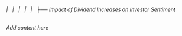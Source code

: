 ###### |   |   |   |   |   ├── Impact of Dividend Increases on Investor Sentiment

*Add content here*